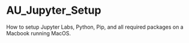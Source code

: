 # AU_Jupyter_Setup
How to setup Jupyter Labs, Python, Pip, and all required packages on a Macbook running MacOS.  
